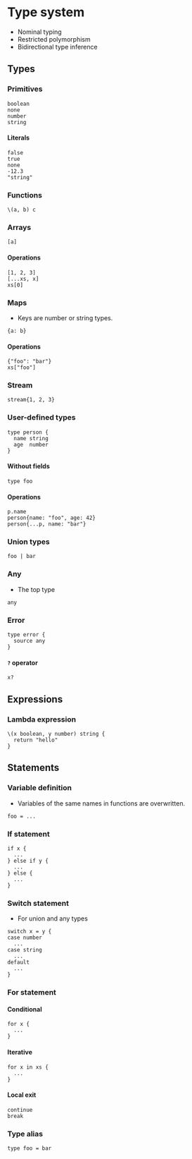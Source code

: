 # Type system

- Nominal typing
- Restricted polymorphism
- Bidirectional type inference

## Types

### Primitives

```
boolean
none
number
string
```

#### Literals

```
false
true
none
-12.3
"string"
```

### Functions

```
\(a, b) c
```

### Arrays

```
[a]
```

#### Operations

```
[1, 2, 3]
[...xs, x]
xs[0]
```

### Maps

- Keys are number or string types.

```
{a: b}
```

#### Operations

```
{"foo": "bar"}
xs["foo"]
```

### Stream

```
stream{1, 2, 3}
```

### User-defined types

```
type person {
  name string
  age  number
}
```

#### Without fields

```
type foo
```

#### Operations

```
p.name
person{name: "foo", age: 42}
person{...p, name: "bar"}
```

### Union types

```
foo | bar
```

### Any

- The top type

```
any
```

### Error

```
type error {
  source any
}
```

#### `?` operator

```
x?
```

## Expressions

### Lambda expression

```
\(x boolean, y number) string {
  return "hello"
}
```

## Statements

### Variable definition

- Variables of the same names in functions are overwritten.

```
foo = ...
```

### If statement

```
if x {
  ...
} else if y {
  ...
} else {
  ...
}
```

### Switch statement

- For union and any types

```
switch x = y {
case number
  ...
case string
  ...
default
  ...
}
```

### For statement

#### Conditional

```
for x {
  ...
}
```

#### Iterative

```
for x in xs {
  ...
}
```

#### Local exit

```
continue
break
```

### Type alias

```
type foo = bar
```

